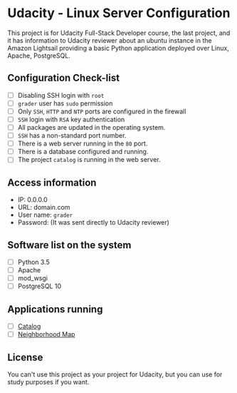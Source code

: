 # Udacity - Linux Server Configuration
This project is for Udacity Full-Stack Developer course, the last project, and it has information to Udacity reviewer about an ubuntu instance in the Amazon Lightsail providing a basic Python application deployed over Linux, Apache, PostgreSQL.

## Configuration Check-list
- [ ] Disabling SSH login with `root`
- [ ] `grader` user has `sudo` permission
- [ ] Only `SSH`, `HTTP` and `NTP` ports are configured in the firewall
- [ ] `SSH` login with `RSA` key authentication
- [ ] All packages are updated in the operating system.
- [ ] `SSH` has a non-standard port number.
- [ ] There is a web server running in the `80` port.
- [ ] There is a database configured and running.
- [ ] The project `catalog` is running in the web server.

## Access information
- IP: 0.0.0.0
- URL: domain.com
- User name: `grader`
- Password: (It was sent directly to Udacity reviewer)

## Software list on the system
- [ ] Python 3.5
- [ ] Apache
- [ ] mod_wsgi
- [ ] PostgreSQL 10

## Applications running
- [ ] [Catalog](https://github.com/klassmann/udacity-neighborhood-map)
- [ ] [Neighborhood Map](https://github.com/klassmann/udacity-catalog)

## License
You can't use this project as your project for Udacity, but you can use for study purposes if you want.
